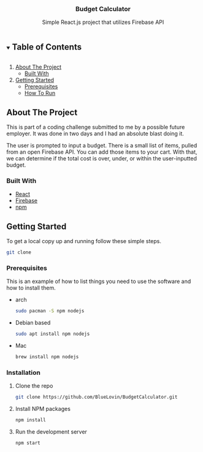 
<!-- PROJECT LOGO -->
<br />
<p align="center">
  <h3 align="center">Budget Calculator</h3>

  <p align="center">
    Simple React.js project that utilizes Firebase API
    <br />
  </p>
</p>



<!-- TABLE OF CONTENTS -->
<details open="open">
  <summary><h2 style="display: inline-block">Table of Contents</h2></summary>
  <ol>
    <li>
      <a href="#about-the-project">About The Project</a>
      <ul>
        <li><a href="#built-with">Built With</a></li>
      </ul>
    </li>
    <li>
      <a href="#getting-started">Getting Started</a>
      <ul>
        <li><a href="#prerequisites">Prerequisites</a></li>
        <li><a href="#installation">How To Run</a></li>
      </ul>
    </li>
  </ol>
</details>



<!-- ABOUT THE PROJECT -->
## About The Project
This is part of a coding challenge submitted to me by a possible future employer. It was done in two days and I had an absolute blast doing it. 

The user is prompted to input a budget. There is a small list of items, pulled from an open Firebase API. You can add those items to your cart. With that, we can determine if the total cost is over, under, or within the user-inputted budget.

### Built With

* [React](https://github.com/facebook/react)
* [Firebase](https://firebase.google.com/)
* [npm](https://github.com/npm/npm)



<!-- GETTING STARTED -->
## Getting Started

To get a local copy up and running follow these simple steps.

```sh
git clone 
```

### Prerequisites

This is an example of how to list things you need to use the software and how to install them.
* arch
  ```sh
  sudo pacman -S npm nodejs 
  ```
* Debian based
  ```sh
  sudo apt install npm nodejs 
  ```
* Mac
  ```sh
  brew install npm nodejs 
  ```

### Installation

1. Clone the repo
   ```sh
   git clone https://github.com/BlueLovin/BudgetCalculator.git
   ```
2. Install NPM packages
   ```sh
   npm install
   ```
2. Run the development server
   ```sh
   npm start
   ```



